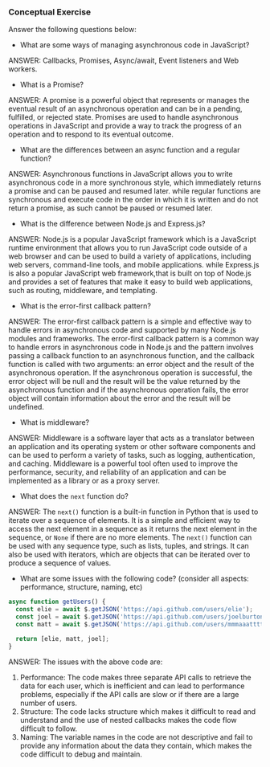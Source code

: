 ### Conceptual Exercise

Answer the following questions below:

- What are some ways of managing asynchronous code in JavaScript?

ANSWER: Callbacks, Promises, Async/await, Event listeners and  Web workers.


- What is a Promise?

ANSWER: A promise is a powerful object that represents or manages the eventual result of an asynchronous operation and can be in a pending, fulfilled, or rejected state.
Promises are used to handle asynchronous operations in JavaScript and provide a way to track the progress of an operation and to respond to its eventual outcome.


- What are the differences between an async function and a regular function?

ANSWER: Asynchronous functions in JavaScript allows you to write asynchronous code in a more synchronous style, which immediately returns a promise and can be paused and resumed later. while regular functions are synchronous and execute code in the order in which it is written and do not return a promise, as such cannot be paused or resumed later.


- What is the difference between Node.js and Express.js?

ANSWER: Node.js is a popular JavaScript framework which is a JavaScript runtime environment that allows you to run JavaScript code outside of a web browser and can be used to build a variety of applications, including web servers, command-line tools, and mobile applications. while Express.js is also a popular JavaScript web framework,that is built on top of Node.js and provides a set of features that make it easy to build web applications, such as routing, middleware, and templating.


- What is the error-first callback pattern?

ANSWER: The error-first callback pattern is a simple and effective way to handle errors in asynchronous code and supported by many Node.js modules and frameworks. The error-first callback pattern is a common way to handle errors in asynchronous code in Node.js and the pattern involves passing a callback function to an asynchronous function, and the callback function is called with two arguments: an error object and the result of the asynchronous operation.
If the asynchronous operation is successful, the error object will be null and the result will be the value returned by the asynchronous function and if the asynchronous operation fails, the error object will contain information about the error and the result will be undefined.



- What is middleware?

ANSWER: Middleware is a software layer that acts as a translator between an application and its operating system or other software components and can be used to perform a variety of tasks, such as logging, authentication, and caching.
Middleware is a powerful tool often used to improve the performance, security, and reliability of an application and can be implemented as a library or as a proxy server.


- What does the `next` function do?

ANSWER: The `next()` function is a built-in function in Python that is used to iterate over a sequence of elements. It is a simple and efficient way to access the next element in a sequence as it returns the next element in the sequence, or `None` if there are no more elements.
The `next()` function can be used with any sequence type, such as lists, tuples, and strings. It can also be used with iterators, which are objects that can be iterated over to produce a sequence of values.


- What are some issues with the following code? (consider all aspects: performance, structure, naming, etc)

```js
async function getUsers() {
  const elie = await $.getJSON('https://api.github.com/users/elie');
  const joel = await $.getJSON('https://api.github.com/users/joelburton');
  const matt = await $.getJSON('https://api.github.com/users/mmmaaatttttt');

  return [elie, matt, joel];
}
```
ANSWER: The issues with the above code are:

1.  Performance: The code makes three separate API calls to retrieve the data for each user, which is inefficient and can lead to performance problems, especially if the API calls are slow or if there are a large number of users.
2. Structure: The code lacks structure which makes it difficult to read and understand and the use of nested callbacks makes the code flow difficult to follow.
3. Naming: The variable names in the code are not descriptive and fail to provide any information about the data they contain, which makes the code difficult to debug and maintain.
